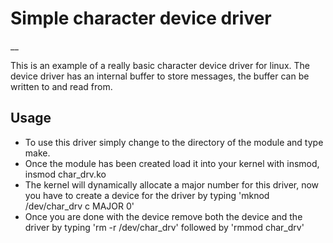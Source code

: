 # Simple character device driver
__

This is an example of a really basic character device driver for linux.
The device driver has an internal buffer to store messages, the buffer can be written to and read from.

## Usage
* To use this driver simply change to the directory of the module and type make.
* Once the module has been created load it into your kernel with insmod, insmod char_drv.ko
* The kernel will dynamically allocate a major number for this driver, now you have to create a device for the driver by typing 'mknod /dev/char_drv c MAJOR 0'
* Once you are done with the device remove both the device and the driver by typing 'rm -r /dev/char_drv' followed by 'rmmod char_drv'
